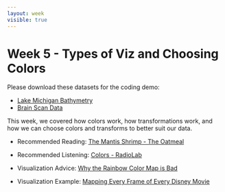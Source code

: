 ```yaml
---
layout: week
visible: true
---
```


# Week 5 - Types of Viz and Choosing Colors

Please download these datasets for the coding demo:

 * [Lake Michigan Bathymetry](data/michigan_lld.flt)
 * [Brain Scan Data](data/single_dicom.h5)

This week, we covered how colors work, how transformations work, and how we can
choose colors and transforms to better suit our data.

 * Recommended Reading: [The Mantis Shrimp - The Oatmeal](https://theoatmeal.com/comics/mantis_shrimp)
 * Recommended Listening: [Colors - RadioLab](https://www.wnycstudios.org/story/211119-colors)

 * Visualization Advice: [Why the Rainbow Color Map is Bad](https://jakevdp.github.io/blog/2014/10/16/how-bad-is-your-colormap/)
 * Visualization Example: [Mapping Every Frame of Every Disney Movie](https://blog.wolfram.com/2013/08/13/a-visit-to-disneys-magic-kingdom/)
